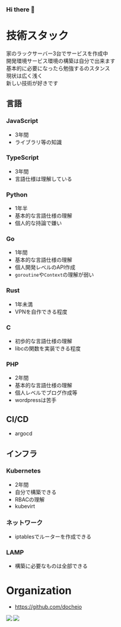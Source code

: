 ### Hi there 👋

# 技術スタック
家のラックサーバー3台でサービスを作成中  
開発環境サービス環境の構築は自分で出来ます  
基本的に必要になったら勉強するのスタンス  
現状は広く浅く  
新しい技術が好きです  


## 言語
### JavaScript
- 3年間
- ライブラリ等の知識

### TypeScript
- 3年間
- 言語仕様は理解している

### Python
- 1年半
- 基本的な言語仕様の理解
- 個人的な持論で嫌い

### Go
- 1年間
- 基本的な言語仕様の理解
- 個人開発レベルのAPI作成
- `goroutine`や`Context`の理解が弱い

### Rust
- 1年未満
- VPNを自作できる程度

### C
- 初歩的な言語仕様の理解
- libcの関数を実装できる程度

### PHP
- 2年間
- 基本的な言語仕様の理解
- 個人レベルでブログ作成等
- wordpressは苦手

## CI/CD
- argocd

## インフラ
### Kubernetes
- 2年間
- 自分で構築できる
- RBACの理解
- kubevirt

### ネットワーク
- iptablesでルーターを作成できる

### LAMP
- 構築に必要なものは全部できる  

# Organization
- https://github.com/docheio  

<a href="https://github.com/anuraghazra/github-readme-stats">
  <img align="left" src="https://github-readme-stats.vercel.app/api?username=ES-Yukun&count_private=true&show_icons=true&theme=radical" />
</a>
<a href="https://github.com/anuraghazra/github-readme-stats">
  <img align="left" src="https://github-readme-stats.vercel.app/api/top-langs/?username=ES-Yukun" />
</a>
